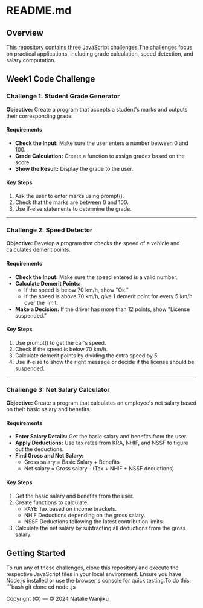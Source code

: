# README.md

## Overview

This repository contains three JavaScript challenges.The challenges focus on practical applications, including grade calculation, speed detection, and salary computation.

## Week1 Code Challenge

### Challenge 1: Student Grade Generator

**Objective:** Create a program that accepts a student's marks and outputs their corresponding grade.

#### Requirements
- **Check the Input:** Make sure the user enters a number between 0 and 100.
- **Grade Calculation:** Create a function to assign grades based on the score.
- **Show the Result:** Display the grade to the user.

#### Key Steps
1. Ask the user to enter marks using prompt().
2. Check that the marks are between 0 and 100.
3. Use if-else statements to determine the grade.

---

### Challenge 2: Speed Detector

**Objective:** Develop a program that checks the speed of a vehicle and calculates demerit points.

#### Requirements
- **Check the Input:** Make sure the speed entered is a valid number.
- **Calculate Demerit Points:**
  - If the speed is below 70 km/h, show "Ok."
  - If the speed is above 70 km/h, give 1 demerit point for every 5 km/h over the limit.
- **Make a Decision:** If the driver has more than 12 points, show "License suspended."

#### Key Steps
1. Use prompt() to get the car's speed.
2. Check if the speed is below 70 km/h.
3. Calculate demerit points by dividing the extra speed by 5.
4. Use if-else to show the right message or decide if the license should be suspended.

---

### Challenge 3: Net Salary Calculator

**Objective:** Create a program that calculates an employee's net salary based on their basic salary and benefits.

#### Requirements
- **Enter Salary Details:** Get the basic salary and benefits from the user.
- **Apply Deductions:** Use tax rates from KRA, NHIF, and NSSF to figure out the deductions.
- **Find Gross and Net Salary:**
  - Gross salary = Basic Salary + Benefits
  - Net salary = Gross salary - (Tax + NHIF + NSSF deductions)

#### Key Steps
1. Get the basic salary and benefits from the user.
2. Create functions to calculate:
    * PAYE Tax based on income brackets.
    * NHIF Deductions depending on the gross salary.
    * NSSF Deductions following the latest contribution limits.
3. Calculate the net salary by subtracting all deductions from the gross salary.

## Getting Started
To run any of these challenges, clone this repository and execute the respective JavaScript files in your local environment. Ensure you have Node.js installed or use the browser's console for quick testing.To do this:
    ```bash
    git clone <repository-url>
    cd <repository-directory>
    node <script-name>.js

Copyright (©) — &copy; 2024 Natalie Wanjiku 
